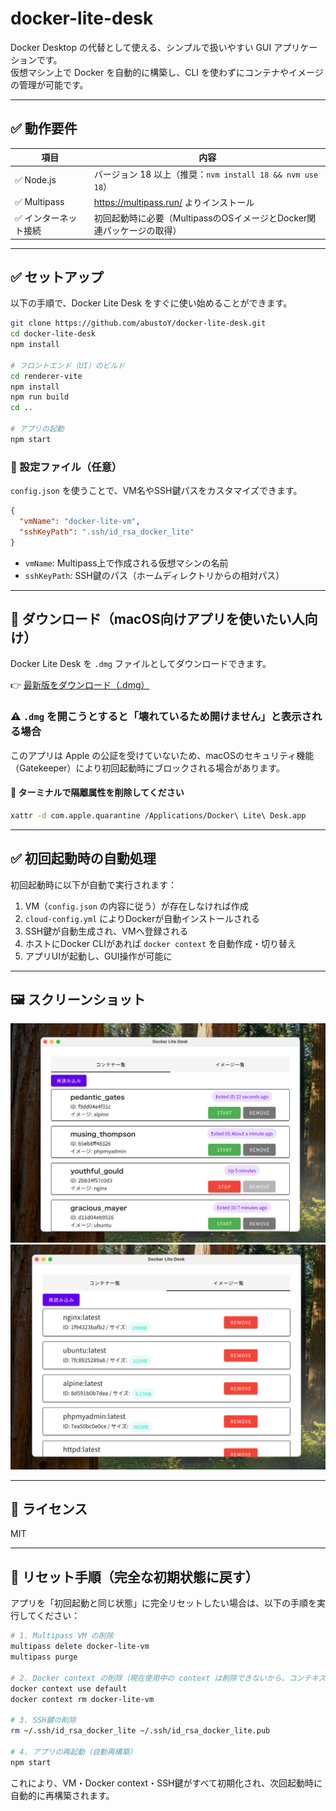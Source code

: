 # docker-lite-desk

Docker Desktop の代替として使える、シンプルで扱いやすい GUI アプリケーションです。  
仮想マシン上で Docker を自動的に構築し、CLI を使わずにコンテナやイメージの管理が可能です。


---

## ✅ 動作要件

| 項目       | 内容                                                                 |
|------------|----------------------------------------------------------------------|
| ✅ Node.js | バージョン 18 以上（推奨：`nvm install 18 && nvm use 18`）            |
| ✅ Multipass | https://multipass.run/ よりインストール
| ✅ インターネット接続 | 初回起動時に必要（MultipassのOSイメージとDocker関連パッケージの取得） |

---

## ✅ セットアップ

以下の手順で、Docker Lite Desk をすぐに使い始めることができます。

```bash
git clone https://github.com/abustoY/docker-lite-desk.git
cd docker-lite-desk
npm install

# フロントエンド（UI）のビルド
cd renderer-vite
npm install
npm run build
cd ..

# アプリの起動
npm start
```


### 🔧 設定ファイル（任意）

`config.json` を使うことで、VM名やSSH鍵パスをカスタマイズできます。

```json
{
  "vmName": "docker-lite-vm",
  "sshKeyPath": ".ssh/id_rsa_docker_lite"
}
```

- `vmName`: Multipass上で作成される仮想マシンの名前
- `sshKeyPath`: SSH鍵のパス（ホームディレクトリからの相対パス）



---

## 🔽 ダウンロード（macOS向けアプリを使いたい人向け）

Docker Lite Desk を `.dmg` ファイルとしてダウンロードできます。

👉 [最新版をダウンロード（.dmg）](https://github.com/abustoY/docker-lite-desk/releases/download/v1.0.0/Docker.Lite.Desk-1.0.0-arm64.dmg)

### ⚠️ `.dmg` を開こうとすると「壊れているため開けません」と表示される場合

このアプリは Apple の公証を受けていないため、macOSのセキュリティ機能（Gatekeeper）により初回起動時にブロックされる場合があります。

#### 🔧 ターミナルで隔離属性を削除してください

```bash
xattr -d com.apple.quarantine /Applications/Docker\ Lite\ Desk.app
```

---
## ✅ 初回起動時の自動処理

初回起動時に以下が自動で実行されます：

1. VM（`config.json` の内容に従う）が存在しなければ作成
2. `cloud-config.yml` によりDockerが自動インストールされる
3. SSH鍵が自動生成され、VMへ登録される
4. ホストにDocker CLIがあれば `docker context` を自動作成・切り替え
5. アプリUIが起動し、GUI操作が可能に

---

## 🖼️ スクリーンショット

<img src="./main-container-view.png" alt="コンテナ一覧表示" width="600" />
<img src="./main-image-view.png" alt="イメージ一覧表示" width="600" />

---

## 📄 ライセンス

MIT

---

## 🔁 リセット手順（完全な初期状態に戻す）

アプリを「初回起動と同じ状態」に完全リセットしたい場合は、以下の手順を実行してください：

```bash
# 1. Multipass VM の削除
multipass delete docker-lite-vm
multipass purge

# 2. Docker context の削除（現在使用中の context は削除できないから、コンテキストを切り替える）
docker context use default
docker context rm docker-lite-vm

# 3. SSH鍵の削除
rm ~/.ssh/id_rsa_docker_lite ~/.ssh/id_rsa_docker_lite.pub

# 4. アプリの再起動（自動再構築）
npm start
```

これにより、VM・Docker context・SSH鍵がすべて初期化され、次回起動時に自動的に再構築されます。